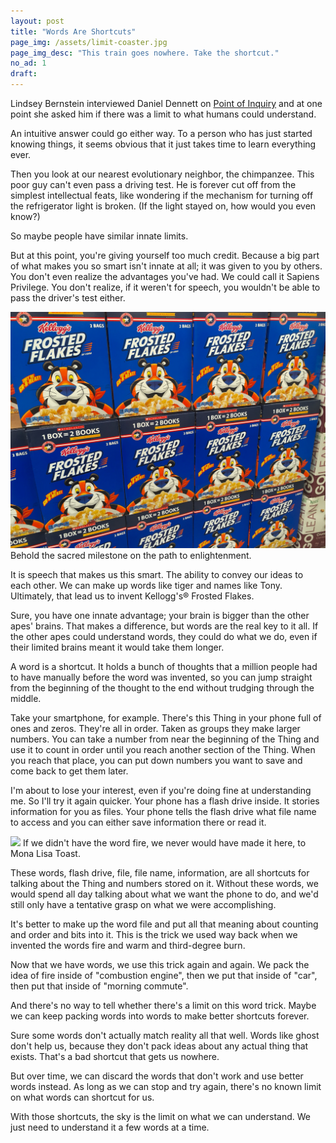 ```yaml
---
layout: post
title: "Words Are Shortcuts"
page_img: /assets/limit-coaster.jpg
page_img_desc: "This train goes nowhere. Take the shortcut."
no_ad: 1
draft: 
---
```


Lindsey Bernstein interviewed Daniel Dennett on <a href="http://www.pointofinquiry.org/daniel_dennett_the_magic_of_consciousnesswithout_the_magic/">Point of Inquiry</a> and at one point she asked him if there was a limit to what humans could understand.

An intuitive answer could go either way. To a person who has just started knowing things, it seems obvious that it just takes time to learn everything ever.

Then you look at our nearest evolutionary neighbor, the chimpanzee. This poor guy can't even pass a driving test. He is forever cut off from the simplest intellectual feats, like wondering if the mechanism for turning off the refrigerator light is broken. (If the light stayed on, how would you even know?)

So maybe people have similar innate limits.

But at this point, you're giving yourself too much credit. Because a big part of what makes you so smart isn't innate at all; it was given to you by others. You don't even realize the advantages you've had. We could call it Sapiens Privilege. You don't realize, if it weren't for speech, you wouldn't be able to pass the driver's test either.

<div class="illustration">
    <img src="/assets/frosted-flakes.jpg" />
    Behold the sacred milestone on the path to enlightenment.
</div>

It is speech that makes us this smart. The ability to convey our ideas to each other. We can make up words like tiger and names like Tony. Ultimately, that lead us to invent Kellogg's® Frosted Flakes.

Sure, you have one innate advantage; your brain is bigger than the other apes' brains. That makes a difference, but words are the real key to it all. If the other apes could understand words, they could do what we do, even if their limited brains meant it would take them longer.

A word is a shortcut. It holds a bunch of thoughts that a million people had to have manually before the word was invented, so you can jump straight from the beginning of the thought to the end without trudging through the middle.

Take your smartphone, for example. There's this Thing in your phone full of ones and zeros. They're all in order. Taken as groups they make larger numbers. You can take a number from near the beginning of the Thing and use it to count in order until you reach another section of the Thing. When you reach that place, you can put down numbers you want to save and come back to get them later.

I'm about to lose your interest, even if you're doing fine at understanding me. So I'll try it again quicker. Your phone has a flash drive inside. It stories information for you as files. Your phone tells the flash drive what file name to access and you can either save information there or read it.

<div class="illustration">
    <img src="/assets/Mona_Lisa_2000.jpg" />
    If we didn't have the word fire, we never would have made it here, to Mona Lisa Toast.
</div>

These words, flash drive, file, file name, information, are all shortcuts for talking about the Thing and numbers stored on it. Without these words, we would spend all day talking about what we want the phone to do, and we'd still only have a tentative grasp on what we were accomplishing.

It's better to make up the word file and put all that meaning about counting and order and bits into it. This is the trick we used way back when we invented the words fire and warm and third-degree burn.

Now that we have words, we use this trick again and again. We pack the idea of fire inside of "combustion engine", then we put that inside of "car", then put that inside of "morning commute".

And there's no way to tell whether there's a limit on this word trick. Maybe we can keep packing words into words to make better shortcuts forever.

Sure some words don't actually match reality all that well. Words like ghost don't help us, because they don't pack ideas about any actual thing that exists. That's a bad shortcut that gets us nowhere.

But over time, we can discard the words that don't work and use better words instead. As long as we can stop and try again, there's no known limit on what words can shortcut for us.

With those shortcuts, the sky is the limit on what we can understand. We just need to understand it a few words at a time.






